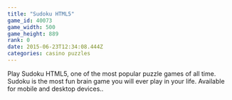 ```yaml
---
title: "Sudoku HTML5"
game_id: 40073
game_width: 500
game_height: 889
rank: 0
date: 2015-06-23T12:34:08.444Z
categories: casino puzzles
---
```

Play Sudoku HTML5, one of the most popular puzzle games of all time. Sudoku is the most fun brain game you will ever play in your life. Available for mobile and desktop devices..